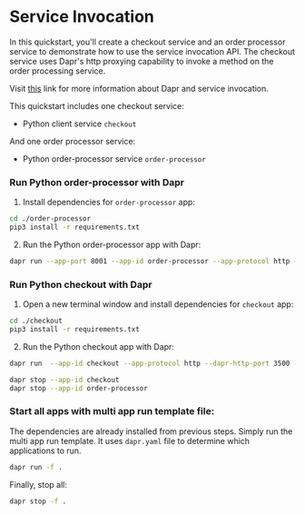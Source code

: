 # Service Invocation

In this quickstart, you'll create a checkout service and an order processor service to demonstrate how to use the service invocation API. The checkout service uses Dapr's http proxying capability to invoke a method on the order processing service.

Visit [this](https://docs.dapr.io/developing-applications/building-blocks/service-invocation/) link for more information about Dapr and service invocation.

This quickstart includes one checkout service:

- Python client service `checkout` 

And one order processor service: 
 
- Python order-processor service `order-processor`

### Run Python order-processor with Dapr

1. Install dependencies for `order-processor` app: 

<!-- STEP
name: Install Python dependencies
-->

```bash
cd ./order-processor
pip3 install -r requirements.txt
```

<!-- END_STEP -->

2. Run the Python order-processor app with Dapr: 

<!-- STEP
name: Run order-processor service
expected_stdout_lines:
  - '== APP == Order received : {"orderId": 10}'
  - "Exited App successfully"
expected_stderr_lines:
output_match_mode: substring
background: true
sleep: 15
-->

```bash
dapr run --app-port 8001 --app-id order-processor --app-protocol http --dapr-http-port 3501 -- python3 order-processor/app.py
```

<!-- END_STEP -->

### Run Python checkout with Dapr

1. Open a new terminal window and install dependencies for `checkout` app: 

<!-- STEP
name: Install Python dependencies
-->

```bash
cd ./checkout
pip3 install -r requirements.txt
```

<!-- END_STEP -->

2. Run the Python checkout app with Dapr: 

<!-- STEP
name: Run checkout service
expected_stdout_lines:
  - '== APP == Order passed: {"orderId": 1}'
  - '== APP == Order passed: {"orderId": 2}'
  - "Exited App successfully"
expected_stderr_lines:
output_match_mode: substring
background: true
sleep: 15
-->
    
```bash
dapr run  --app-id checkout --app-protocol http --dapr-http-port 3500 -- python3 checkout/app.py
```

<!-- END_STEP -->

```bash
dapr stop --app-id checkout
dapr stop --app-id order-processor
```

### Start all apps with multi app run template file:

The dependencies are already installed from previous steps. Simply run the multi app run template. It uses `dapr.yaml` file to determine which applications to run.

<!-- STEP
name: Run multi app run template
expected_stdout_lines:
  - 'This is a preview feature and subject to change in future releases'
  - 'Validating config and starting app "order-processor"'
  - 'Started Dapr with app id "order-processor"'
  - 'Writing log files to directory'
  - 'Validating config and starting app "checkout"'
  - 'Started Dapr with app id "checkout"'
  - 'Writing log files to directory'
expected_stderr_lines:
output_match_mode: substring
background: true
sleep: 15
-->

```bash
dapr run -f .
```

<!-- END_STEP -->

Finally, stop all:

```bash
dapr stop -f .
```